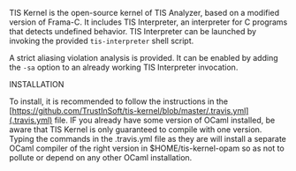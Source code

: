 
TIS Kernel is the open-source kernel of TIS Analyzer, based on a
modified version of Frama-C. It includes TIS Interpreter, an interpreter
for C programs that detects undefined behavior. TIS Interpreter can be
launched by invoking the provided `tis-interpreter` shell script.

A strict aliasing violation analysis is provided. It can be enabled by
adding the `-sa` option to an already working TIS Interpreter invocation.

INSTALLATION

To install, it is recommended to follow the instructions in the
[https://github.com/TrustInSoft/tis-kernel/blob/master/.travis.yml](.travis.yml)
file. IF you already have some version of OCaml installed, be aware
that TIS Kernel is only guaranteed to compile with one version. Typing
the commands in the .travis.yml file as they are will install a
separate OCaml compiler of the right version in $HOME/tis-kernel-opam
so as not to pollute or depend on any other OCaml installation.
